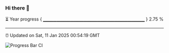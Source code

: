 ### Hi there 👋

⏳ Year progress { ▁▁▁▁▁▁▁▁▁▁▁▁▁▁▁▁▁▁▁▁▁▁▁▁▁▁▁▁▁▁ } 2.75 %

---

⏰ Updated on Sat, 11 Jan 2025 00:54:19 GMT

![Progress Bar CI](https://github.com/code-lakshay/GitHub-Actions-Demo/workflows/Progress%20Bar%20CI/badge.svg)
